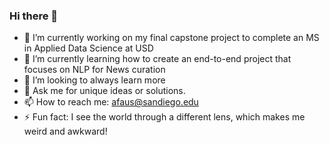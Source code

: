 ### Hi there 👋

<!--
**fausa/fausa** is a ✨ _special_ ✨ repository because its `README.md` (this file) appears on your GitHub profile.

Here are some ideas to get you started:
-->
- 🔭 I’m currently working on my final capstone project to complete an MS in Applied Data Science at USD
- 🌱 I’m currently learning how to create an end-to-end project that focuses on NLP for News curation
- 🤔 I’m looking to always learn more
- 💬 Ask me for unique ideas or solutions. 
- 📫 How to reach me: afaus@sandiego.edu
- ⚡ Fun fact: I see the world through a different lens, which makes me weird and awkward!

